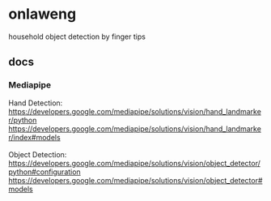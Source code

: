 # onlaweng
household object detection by finger tips

## docs
### Mediapipe 
Hand Detection: <br/>
https://developers.google.com/mediapipe/solutions/vision/hand_landmarker/python <br/>
https://developers.google.com/mediapipe/solutions/vision/hand_landmarker/index#models <br/>
<br/>
Object Detection: <br/>
https://developers.google.com/mediapipe/solutions/vision/object_detector/python#configuration <br/>
https://developers.google.com/mediapipe/solutions/vision/object_detector#models <br/>
